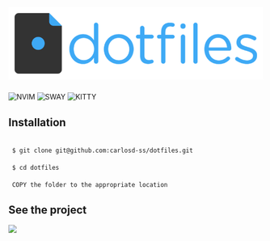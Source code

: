 # <img src="https://github.com/carlosd-ss/dotfiles/blob/master/a.png" widht="200">

![NVIM](https://img.shields.io/badge/nvim-%20-green)
![SWAY](https://img.shields.io/badge/sway-%20-blue)
![KITTY](https://img.shields.io/badge/kitty-%20-yellow)




## Installation


```zsh

 $ git clone git@github.com:carlosd-ss/dotfiles.git

 $ cd dotfiles
 
 COPY the folder to the appropriate location
```

## See the project

<img src="https://github.com/carlosdss22/dotfiles/blob/master/sway.png" height="500" widht="100">
